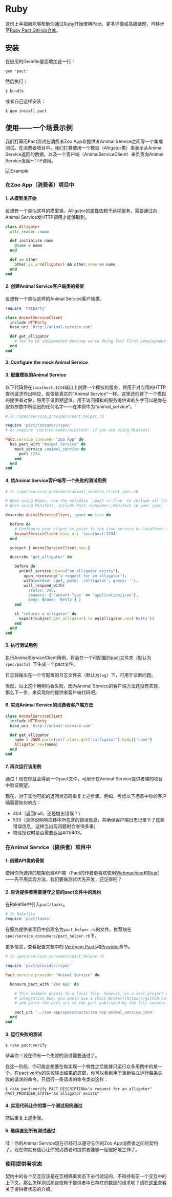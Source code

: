 # Ruby

这份上手指南能够帮助你通过Ruby开始使用Pact。更多详情或高级话题，可移步至[Ruby Pact GitHub仓库](https://github.com/realestate-com-au/pact)。

## 安装

在应用的Gemfile里面增加这一行：

    gem 'pact'

然后执行：

    $ bundle

或者自己这样安装：

    $ gem install pact

## 使用——一个场景示例

我们打算用Pact测试在消费者Zoo App和提供者Animal Service之间写一个集成测试。在消费者项目中，我们打算使用一个模型（Alligator类）来表示从Animal Service返回的数据，以及一个客户端（AnimalServiceClient）来负责向Animal Service发起HTTP调用。

![Example](../media/zoo_app-animal_service.png)
### 在Zoo App（消费者）项目中

#### 1. 从模型类开始

设想有一个类似这样的模型类。Alligator的属性依赖于远程服务，需要通过向Animal Service发HTTP调用才能够取到。

```ruby
class Alligator
  attr_reader :name

  def initialize name
    @name = name
  end

  def == other
    other.is_a?(Alligator) && other.name == name
  end
end
```

#### 2. 创建Animal Service客户端类的骨架

设想有一个类似这样的Animal Service客户端类。

```ruby
require 'httparty'

class AnimalServiceClient
  include HTTParty
  base_uri 'http://animal-service.com'

  def get_alligator
    # Yet to be implemented because we're doing Test First Development...
  end
end
```
#### 3. Configure the mock Animal Service

#### 3. 配置模拟的Animal Service

以下代码将在`localhost:1234`端口上创建一个模拟的服务，将用于对应用的HTTP查询请求作出响应，就像是真实的“Animal Service”一样。这里还创建了一个模拟的提供者对象，将用于设置期望值。用于访问模拟的服务提供者的名字可以是你在服务参数中所给出的任何名字——在本例中为“animal_service”。`

```ruby
# In /spec/service_providers/pact_helper.rb

require 'pact/consumer/rspec'
# or require 'pact/consumer/minitest' if you are using Minitest

Pact.service_consumer "Zoo App" do
  has_pact_with "Animal Service" do
    mock_service :animal_service do
      port 1234
    end
  end
end
```

#### 4. 给Animal Service客户端写一个失败的测试用例

```ruby
# In /spec/service_providers/animal_service_client_spec.rb

# When using RSpec, use the metadata `:pact => true` to include all the pact functionality in your spec.
# When using Minitest, include Pact::Consumer::Minitest in your spec.

describe AnimalServiceClient, :pact => true do

  before do
    # Configure your client to point to the stub service on localhost using the port you have specified
    AnimalServiceClient.base_uri 'localhost:1234'
  end

  subject { AnimalServiceClient.new }

  describe "get_alligator" do

    before do
      animal_service.given("an alligator exists").
        upon_receiving("a request for an alligator").
        with(method: :get, path: '/alligator', query: '').
        will_respond_with(
          status: 200,
          headers: {'Content-Type' => 'application/json'},
          body: {name: 'Betty'} )
    end

    it "returns a alligator" do
      expect(subject.get_alligator).to eq(Alligator.new('Betty'))
    end
  end
end
```

#### 5. 执行测试用例

执行AnimalServiceClient用例，将会在一个可配置的pact文件夹（默认为`spec/pacts`）下生成一个pact文件。

日志将输出在一个可配置的日志文件夹（默认为`log`）下，可用于诊断问题。

当然，以上这个用例将会失败，因为Animal Service的客户端方法还没有实现，那么下一步，来实现你的提供者客户端代码吧。

#### 6. 实现Animal Service的消费者客户端方法

```ruby
class AnimalServiceClient
  include HTTParty
  base_uri 'http://animal-service.com'

  def get_alligator
    name = JSON.parse(self.class.get("/alligator").body)['name']
    Alligator.new(name)
  end
end
```

#### 7. 再次运行该用例

通过！现在你就会得到一个pact文件，可用于在Animal Service提供者端的项目中验证期望。

现在，对于其他可能的返回状态码重复上述步骤。例如，考虑以下场景中你的客户端需要如何响应：

- 404（返回null，还是抛出错误？）
- 500（具体说明响应体中所包含的错误信息，并确保客户端日志记录下了这些错误信息，这样当出现问题时会省很多事）
- 校验授权时是否需要返回401/403。

### 在Animal Service（提供者）项目中

#### 1. 创建API类的骨架

使用你所选择的框架创建API类（Pact的作者更喜欢使用[Webmachine](https://github.com/webmachine/webmachine)和[Roar](https://github.com/trailblazer/roar)）——先不用实现方法，我们要做测试优先开发，还记得吧？

#### 2. 告诉提供者需要遵守之前的pact文件中的规约

在Rakefile中引入`pact/tasks`。

```ruby
# In Rakefile
require 'pact/tasks'
```

在服务提供者项目中创建名为`pact_helper.rb`的文件。推荐放在`spec/service_consumers/pact_helper.rb`下。

更多信息，查看配置文档中的 [Verifying Pacts](https://github.com/realestate-com-au/pact/wiki/Verifying-pacts)和[Provider](documentation/configuration.md#provider)章节。

```ruby
# In specs/service_consumers/pact_helper.rb

require 'pact/provider/rspec'

Pact.service_provider "Animal Service" do

  honours_pact_with 'Zoo App' do

    # This example points to a local file, however, on a real project with a continuous
    # integration box, you would use a [Pact Broker](https://github.com/bethesque/pact_broker) or publish your pacts as artifacts,
    # and point the pact_uri to the pact published by the last successful build.

    pact_uri '../zoo-app/specs/pacts/zoo_app-animal_service.json'
  end
end
```

#### 3. 运行失败的测试

    $ rake pact:verify
恭喜你！现在你有一个失败的测试需要通过了。

在这一阶段，你可能会想要在每实现一个特性之后能够只运行众多用例中的某一个。在pact:verify的失败输出结果的底部，你可以看到用于重新独立运行每条失败的请求的命令。只运行一条请求的命令类似这样：

    $ rake pact:verify PACT_DESCRIPTION="a request for an alligator" PACT_PROVIDER_STATE="an alligator exists"
#### 4. 实现代码让你的第一个测试用例通过

然后重复上述步骤。

#### 5. 继续直到所有测试通过

哇！你的Animal Service现在已经可以遵守与你的Zoo App消费者之间的契约了。现在你就有信心让你的消费者和提供者能够一起很好地工作了。

### 使用提供者状态

契约中的各个交互应该是在互相隔离状态下进行验证的，不得持有前一个交互中的上下文。那么怎样测试那些依赖于提供者中已存在的数据的请求呢？请在[这里](https://github.com/realestate-com-au/pact/wiki/Provider-states)查看关于提供者状态的介绍。